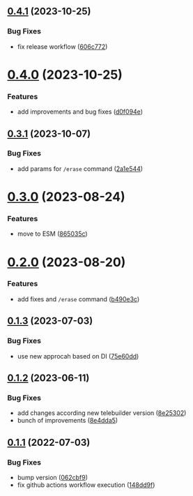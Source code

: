 ## [0.4.1](https://github.com/en9inerd/gromozeka-bot/compare/v0.4.0...v0.4.1) (2023-10-25)


### Bug Fixes

* fix release workflow ([606c772](https://github.com/en9inerd/gromozeka-bot/commit/606c7723913bde5c8dc2fccb43ae0ed483301c50))

# [0.4.0](https://github.com/en9inerd/gromozeka-bot/compare/v0.3.1...v0.4.0) (2023-10-25)


### Features

* add improvements and bug fixes ([d0f094e](https://github.com/en9inerd/gromozeka-bot/commit/d0f094e2b4851e2154e706f39f2adda558ad19cd))

## [0.3.1](https://github.com/en9inerd/gromozeka-bot/compare/v0.3.0...v0.3.1) (2023-10-07)


### Bug Fixes

* add params for `/erase` command ([2a1e544](https://github.com/en9inerd/gromozeka-bot/commit/2a1e544b7c0d6cb9036020a5bf794dc67a139116))

# [0.3.0](https://github.com/en9inerd/gromozeka-bot/compare/v0.2.0...v0.3.0) (2023-08-24)


### Features

* move to ESM ([865035c](https://github.com/en9inerd/gromozeka-bot/commit/865035c2e38c4fd69a071581b05cd81fcf350206))

# [0.2.0](https://github.com/en9inerd/gromozeka-bot/compare/v0.1.3...v0.2.0) (2023-08-20)


### Features

* add fixes and `/erase` command ([b490e3c](https://github.com/en9inerd/gromozeka-bot/commit/b490e3c1030b9ecf93bfcfbaceaa446945f2cadb))

## [0.1.3](https://github.com/en9inerd/gromozeka-bot/compare/v0.1.2...v0.1.3) (2023-07-03)


### Bug Fixes

* use new approcah based on DI ([75e60dd](https://github.com/en9inerd/gromozeka-bot/commit/75e60ddd1a19d662a35c772c367d90b4339b22fa))

## [0.1.2](https://github.com/en9inerd/gromozeka-bot/compare/v0.1.1...v0.1.2) (2023-06-11)


### Bug Fixes

* add changes according new telebuilder version ([8e25302](https://github.com/en9inerd/gromozeka-bot/commit/8e25302d4af9237a775ab7b2e7528357d6fa1c86))
* bunch of improvements ([8e4dda5](https://github.com/en9inerd/gromozeka-bot/commit/8e4dda5e7cf5ae58cfcc5c6d4d998d183c4dd07a))

## [0.1.1](https://github.com/en9inerd/gromozeka-bot/compare/v0.1.0...v0.1.1) (2022-07-03)


### Bug Fixes

* bump version ([062cbf9](https://github.com/en9inerd/gromozeka-bot/commit/062cbf9dcc8d606d40b6d54e74c574801d70aee2))
* fix github actions workflow execution ([148dd9f](https://github.com/en9inerd/gromozeka-bot/commit/148dd9f5e63f54afab77a4d83b84496e0978e654))
